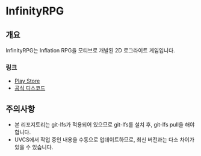 # InfinityRPG

## 개요
InfinityRPG는 Inflation RPG을 모티브로 개발된 2D 로그라이트 게임입니다. 

### 링크
- [Play Store](play.google.com/store/apps/details?id=com.levelhyper.InfinityRPG)
- [공식 디스코드](https://discord.gg/64KeXY52Qx)

## 주의사항
- 본 리포지토리는 git-lfs가 적용되어 있으므로 git-lfs를 설치 후, git-lfs pull을 해야합니다.
- UVCS에서 작업 중인 내용을 수동으로 업데이트하므로, 최신 버전과는 다소 차이가 있을 수 있습니다.
